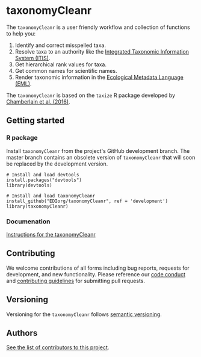 # taxonomyCleanr

The `taxonomyCleanr` is a user friendly workflow and collection of functions to help you:
1. Identify and correct misspelled taxa.
2. Resolve taxa to an authority like the [Integrated Taxonomic Information System (ITIS)](https://www.itis.gov/).
3. Get hierarchical rank values for taxa.
4. Get common names for scientific names.
5. Render taxonomic information in the [Ecological Metadata Language (EML)](https://knb.ecoinformatics.org/#external//emlparser/docs/index.html).

The `taxonomyCleanr` is based on the `taxize` R package developed by [Chamberlain et al. (2016)](https://github.com/ropensci/taxize).

## Getting started

### R package

Install `taxonomyCleanr` from the project's GitHub development branch. The master branch contains an obsolete version of `taxonomyCleanr` that will soon be replaced by the development version.

```
# Install and load devtools
install.packages("devtools")
library(devtools)

# Install and load taxonomyCleanr
install_github("EDIorg/taxonomyCleanr", ref = 'development')
library(taxonomyCleanr)
```

### Documenation

[Instructions for the taxonomyCleanr](https://github.com/EDIorg/taxonomyCleanr/blob/development/documentation/instructions.md)

## Contributing

We welcome contributions of all forms including bug reports, requests for development, and new functionality. Please reference our [code conduct](https://github.com/EDIorg/taxonomyCleanr/blob/master/CODE_OF_CONDUCT.md) and [contributing guidelines](https://github.com/EDIorg/taxonomyCleanr/blob/master/CONTRIBUTING.md) for submitting pull requests.

## Versioning

Versioning for the `taxonomyCleanr` follows [semantic versioning](https://semver.org/).

## Authors

[See the list of contributors to this project](https://github.com/EDIorg/taxonomyCleanr/blob/master/AUTHORS.md).

